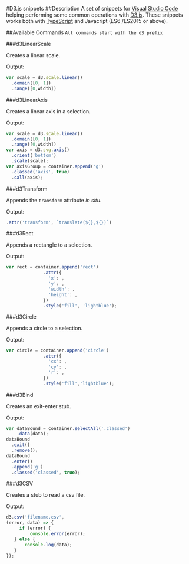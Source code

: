 #D3.js snippets
##Description
A set of snippets for [Visual Studio Code](https://code.visualstudio.com) helping performing some common operations with [D3.js](https://d3js.org/). These snippets works both with [TypeScript](http://www.typescriptlang.org/) and Javacript (ES6 /ES2015 or above).

##Available Commands
`All commands start with the d3 prefix`

###d3LinearScale

Creates a linear scale.

Output:
```javascript
var scale = d3.scale.linear()
  .domain([0, 1])
  .range([0,width])
```

###d3LinearAxis

Creates a linear axis in a selection.

Output:
```javascript
var scale = d3.scale.linear()
  .domain([0, 1])
  .range([0,width])
var axis = d3.svg.axis()
  .orient('bottom')
  .scale(scale);
var axisGroup = container.append('g')
  .classed('axis', true)
  .call(axis);
```
###d3Transform

Appends the `transform` attribute *in situ*.

Output:
```javascript
.attr('transform', `translate(${},${})`)
```
###d3Rect

Appends a rectangle to a selection.

Output:
```javascript
var rect = container.append('rect')
              .attr({
                'x': ,
                'y': ,
                'width': ,
                'height': ,
              })
              .style('fill', 'lightblue');
```
###d3Circle

Appends a circle to a selection.

Output:
```javascript
var circle = container.append('circle')
              .attr({
                'cx': ,
                'cy': ,
                'r': ,
              })
              .style('fill','lightblue');
```
###d3Bind

Creates an exit-enter stub.

Output:
```javascript
var dataBound = container.selectAll('.classed')
    .data(data);
dataBound
  .exit()
  .remove();
dataBound
  .enter()
  .append('g')
  .classed('classed', true);
```
###d3CSV

Creates a stub to read a csv file.

Output:
```javascript
d3.csv('filename.csv',
(error, data) => {
     if (error) {
         console.error(error);
   } else {
       console.log(data);
   }
});

```